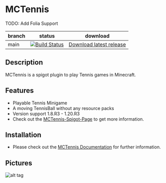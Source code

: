 # MCTennis  

TODO: Add Folia Support

| branch | status                                                                                                                                 | download                                                                |
|--------|----------------------------------------------------------------------------------------------------------------------------------------|-------------------------------------------------------------------------| 
| main   | [![Build Status](https://github.com/Shynixn/MCTennis/workflows/CI/badge.svg?branch=main)](https://github.com/Shynixn/MCTennis<br/>/actions) | [Download latest release](https://github.com/Shynixn/MCtennis/releases) |

## Description

MCTennis is a spigot plugin to play Tennis games in Minecraft.

## Features

* Playable Tennis Minigame
* A moving TennisBall without any resource packs
* Version support 1.8.R3 - 1.20.R3
* Check out the [MCTennis-Spigot-Page](https://www.spigotmc.org/resources/12056/) to get more information.

## Installation

* Please check out the [MCTennis Documentation](https://shynixn.github.io/MCTennis/) for further information.

## Pictures

![alt tag](https://shynixn.github.io/MCTennis/wiki/site/assets/title.png)
